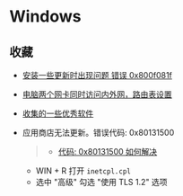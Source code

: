 # Windows

## 收藏

- [安装一些更新时出现问题 错误 0x800f081f](https://answers.microsoft.com/zh-hans/windows/forum/all/%E5%AE%89%E8%A3%85%E4%B8%80%E4%BA%9B%E6%9B%B4/0992128a-91a7-4eb1-97e5-b5b509a4527b?auth=1)

- [电脑两个网卡同时访问内外网，路由表设置](https://blog.csdn.net/iamdereck/article/details/82778599)

- [收集的一些优秀软件](https://ld246.com/article/1590298847904)

- 应用商店无法更新。错误代码: 0x80131500
  > - [代码: 0x80131500 如何解决](https://jingyan.baidu.com/article/49711c6140487abb451b7c5b.html)
  - WIN + R 打开 `inetcpl.cpl `
  - 选中 "高级" 勾选 "使用 TLS 1.2" 选项
